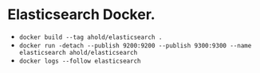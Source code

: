 # Elasticsearch Docker.

 * `docker build --tag ahold/elasticsearch .`
 * `docker run -detach --publish 9200:9200 --publish 9300:9300 --name elasticsearch ahold/elasticsearch`
 * `docker logs --follow elasticsearch`

